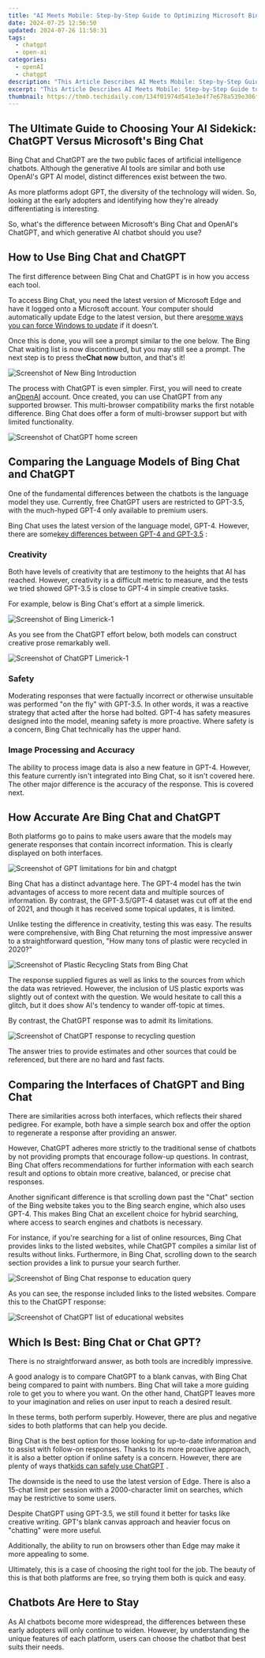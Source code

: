 ```yaml
---
title: "AI Meets Mobile: Step-by-Step Guide to Optimizing Microsoft Bing App on Android Phones"
date: 2024-07-25 12:56:50
updated: 2024-07-26 11:58:31
tags:
  - chatgpt
  - open-ai
categories:
  - openAI
  - chatgpt
description: "This Article Describes AI Meets Mobile: Step-by-Step Guide to Optimizing Microsoft Bing App on Android Phones"
excerpt: "This Article Describes AI Meets Mobile: Step-by-Step Guide to Optimizing Microsoft Bing App on Android Phones"
thumbnail: https://thmb.techidaily.com/134f01974d541e3e4f7e678a539e306f85d908190cede197af26c62a5bdec50a.png
---
```


## The Ultimate Guide to Choosing Your AI Sidekick: ChatGPT Versus Microsoft's Bing Chat

 Bing Chat and ChatGPT are the two public faces of artificial intelligence chatbots. Although the generative AI tools are similar and both use OpenAI's GPT AI model, distinct differences exist between the two.

 As more platforms adopt GPT, the diversity of the technology will widen. So, looking at the early adopters and identifying how they're already differentiating is interesting.

 So, what's the difference between Microsoft's Bing Chat and OpenAI's ChatGPT, and which generative AI chatbot should you use?

## How to Use Bing Chat and ChatGPT

 The first difference between Bing Chat and ChatGPT is in how you access each tool.

 To access Bing Chat, you need the latest version of Microsoft Edge and have it logged onto a Microsoft account. Your computer should automatically update Edge to the latest version, but there are[some ways you can force Windows to update](https://www.makeuseof.com/update-windows-manually/) if it doesn't.

 Once this is done, you will see a prompt similar to the one below. The Bing Chat waiting list is now discontinued, but you may still see a prompt. The next step is to press the**Chat now** button, and that's it!

![Screenshot of New Bing Introduction](https://static1.makeuseofimages.com/wordpress/wp-content/uploads/2023/03/screenshot-of-new-bing-introduction.jpg)

 The process with ChatGPT is even simpler. First, you will need to create an[OpenAI](https://chat.openai.com/auth/login) account. Once created, you can use ChatGPT from any supported browser. This multi-browser compatibility marks the first notable difference. Bing Chat does offer a form of multi-browser support but with limited functionality.

![Screenshot of ChatGPT home screen](https://static1.makeuseofimages.com/wordpress/wp-content/uploads/2023/03/screenshot-of-chatgpt-home-screen.jpg)

## Comparing the Language Models of Bing Chat and ChatGPT

 One of the fundamental differences between the chatbots is the language model they use. Currently, free ChatGPT users are restricted to GPT-3.5, with the much-hyped GPT-4 only available to premium users.

 Bing Chat uses the latest version of the language model, GPT-4\. However, there are some[key differences between GPT-4 and GPT-3.5](https://www.makeuseof.com/gpt-4-vs-gpt-35-differences-explained/) :

### Creativity

 Both have levels of creativity that are testimony to the heights that AI has reached. However, creativity is a difficult metric to measure, and the tests we tried showed GPT-3.5 is close to GPT-4 in simple creative tasks.

For example, below is Bing Chat's effort at a simple limerick.

![Screenshot of Bing Limerick-1](https://static1.makeuseofimages.com/wordpress/wp-content/uploads/2023/03/screenshot-of-bing-limerick-1.jpg)

 As you see from the ChatGPT effort below, both models can construct creative prose remarkably well.

![Screenshot of ChatGPT Limerick-1](https://static1.makeuseofimages.com/wordpress/wp-content/uploads/2023/03/screenshot-of-chatgpt-limerick-1.jpg)

### Safety

 Moderating responses that were factually incorrect or otherwise unsuitable was performed "on the fly" with GPT-3.5\. In other words, it was a reactive strategy that acted after the horse had bolted. GPT-4 has safety measures designed into the model, meaning safety is more proactive. Where safety is a concern, Bing Chat technically has the upper hand.

### Image Processing and Accuracy

 The ability to process image data is also a new feature in GPT-4\. However, this feature currently isn't integrated into Bing Chat, so it isn't covered here. The other major difference is the accuracy of the response. This is covered next.

## How Accurate Are Bing Chat and ChatGPT

 Both platforms go to pains to make users aware that the models may generate responses that contain incorrect information. This is clearly displayed on both interfaces.

![Screenshot of GPT limitations for bin and chatgpt](https://static1.makeuseofimages.com/wordpress/wp-content/uploads/2023/03/screenshot-of-gpt-limitations-for-bin-and-chatgpt.jpg)

 Bing Chat has a distinct advantage here. The GPT-4 model has the twin advantages of access to more recent data and multiple sources of information. By contrast, the GPT-3.5/GPT-4 dataset was cut off at the end of 2021, and though it has received some topical updates, it is limited.

 Unlike testing the difference in creativity, testing this was easy. The results were comprehensive, with Bing Chat returning the most impressive answer to a straightforward question, "How many tons of plastic were recycled in 2020?"

![Screenshot of Plastic Recycling Stats from Bing Chat](https://static1.makeuseofimages.com/wordpress/wp-content/uploads/2023/03/screenshot-of-plastic-recycling-stats-from-bing-chat.jpg)

 The response supplied figures as well as links to the sources from which the data was retrieved. However, the inclusion of US plastic exports was slightly out of context with the question. We would hesitate to call this a glitch, but it does show AI's tendency to wander off-topic at times.

By contrast, the ChatGPT response was to admit its limitations.

![Screenshot of ChatGPT response to recycling question](https://static1.makeuseofimages.com/wordpress/wp-content/uploads/2023/03/screenshot-of-chatgpt-response-to-recycling-question.jpg)

 The answer tries to provide estimates and other sources that could be referenced, but there are no hard and fast facts.

## Comparing the Interfaces of ChatGPT and Bing Chat

 There are similarities across both interfaces, which reflects their shared pedigree. For example, both have a simple search box and offer the option to regenerate a response after providing an answer.

 However, ChatGPT adheres more strictly to the traditional sense of chatbots by not providing prompts that encourage follow-up questions. In contrast, Bing Chat offers recommendations for further information with each search result and options to obtain more creative, balanced, or precise chat responses.

 Another significant difference is that scrolling down past the "Chat" section of the Bing website takes you to the Bing search engine, which also uses GPT-4\. This makes Bing Chat an excellent choice for hybrid searching, where access to search engines and chatbots is necessary.

 For instance, if you're searching for a list of online resources, Bing Chat provides links to the listed websites, while ChatGPT compiles a similar list of results without links. Furthermore, in Bing Chat, scrolling down to the search section provides a link to pursue your search further.

![Screenshot of Bing Chat response to education query](https://static1.makeuseofimages.com/wordpress/wp-content/uploads/2023/03/screenshot-of-bing-chat-response-to-education-query.jpg)

 As you can see, the response included links to the listed websites. Compare this to the ChatGPT response:

![Screenshot of ChatGPT list of educational websites](https://static1.makeuseofimages.com/wordpress/wp-content/uploads/2023/03/screenshot-of-chatgpt-list-of-educational-websites.jpg)

## Which Is Best: Bing Chat or Chat GPT?

 There is no straightforward answer, as both tools are incredibly impressive.

 A good analogy is to compare ChatGPT to a blank canvas, with Bing Chat being compared to paint with numbers. Bing Chat will take a more guiding role to get you to where you want. On the other hand, ChatGPT leaves more to your imagination and relies on user input to reach a desired result.

 In these terms, both perform superbly. However, there are plus and negative sides to both platforms that can help you decide.

 Bing Chat is the best option for those looking for up-to-date information and to assist with follow-on responses. Thanks to its more proactive approach, it is also a better option if online safety is a concern. However, there are plenty of ways that[kids can safely use ChatGPT](https://www.makeuseof.com/ways-kids-can-use-chatgpt-safely/) .

 The downside is the need to use the latest version of Edge. There is also a 15-chat limit per session with a 2000-character limit on searches, which may be restrictive to some users.

 Despite ChatGPT using GPT-3.5, we still found it better for tasks like creative writing. GPT's blank canvas approach and heavier focus on "chatting" were more useful.

 Additionally, the ability to run on browsers other than Edge may make it more appealing to some.

 Ultimately, this is a case of choosing the right tool for the job. The beauty of this is that both platforms are free, so trying them both is quick and easy.

## Chatbots Are Here to Stay

 As AI chatbots become more widespread, the differences between these early adopters will only continue to widen. However, by understanding the unique features of each platform, users can choose the chatbot that best suits their needs.


<ins class="adsbygoogle"
     style="display:block"
     data-ad-format="autorelaxed"
     data-ad-client="ca-pub-7571918770474297"
     data-ad-slot="1223367746"></ins>



<ins class="adsbygoogle"
     style="display:block"
     data-ad-client="ca-pub-7571918770474297"
     data-ad-slot="8358498916"
     data-ad-format="auto"
     data-full-width-responsive="true"></ins>
